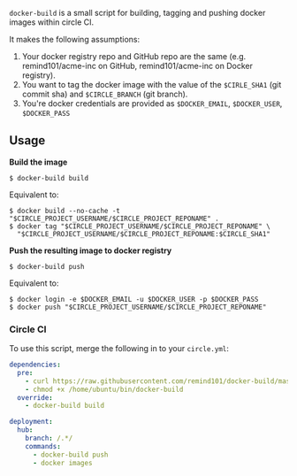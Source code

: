`docker-build` is a small script for building, tagging and pushing docker images within circle CI.

It makes the following assumptions:

1. Your docker registry repo and GitHub repo are the same (e.g. remind101/acme-inc on GitHub, remind101/acme-inc on Docker registry).
2. You want to tag the docker image with the value of the `$CIRLE_SHA1` (git commit sha) and `$CIRCLE_BRANCH` (git branch).
3. You're docker credentials are provided as `$DOCKER_EMAIL`, `$DOCKER_USER`, `$DOCKER_PASS`

## Usage

**Build the image**

```console
$ docker-build build
```

Equivalent to:

```console
$ docker build --no-cache -t "$CIRCLE_PROJECT_USERNAME/$CIRCLE_PROJECT_REPONAME" .
$ docker tag "$CIRCLE_PROJECT_USERNAME/$CIRCLE_PROJECT_REPONAME" \
  "$CIRCLE_PROJECT_USERNAME/$CIRCLE_PROJECT_REPONAME:$CIRCLE_SHA1"
```

**Push the resulting image to docker registry**

```console
$ docker-build push
```

Equivalent to:

```console
$ docker login -e $DOCKER_EMAIL -u $DOCKER_USER -p $DOCKER_PASS
$ docker push "$CIRCLE_PROJECT_USERNAME/$CIRCLE_PROJECT_REPONAME"
```

### Circle CI

To use this script, merge the following in to your `circle.yml`:

```yml
dependencies:
  pre:
    - curl https://raw.githubusercontent.com/remind101/docker-build/master/docker-build > /home/ubuntu/bin/docker-build
    - chmod +x /home/ubuntu/bin/docker-build
  override:
    - docker-build build

deployment:
  hub: 
    branch: /.*/
    commands:
      - docker-build push
      - docker images
```
